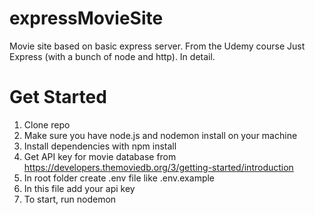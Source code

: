 # expressMovieSite

Movie site based on basic express server. From the Udemy course Just Express (with a bunch of node and http). In detail.

# Get Started

1. Clone repo
2. Make sure you have node.js and nodemon install on your machine
3. Install dependencies with npm install
4. Get API key for movie database from https://developers.themoviedb.org/3/getting-started/introduction
5. In root folder create .env file like .env.example
6. In this file add your api key
7. To start, run nodemon
